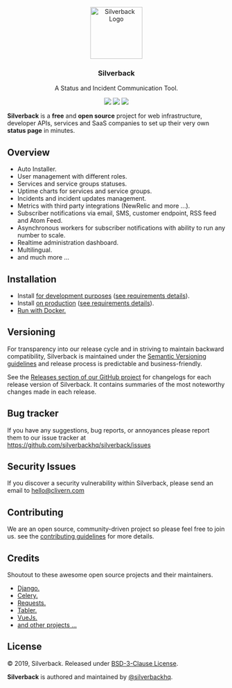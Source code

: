 <p align="center">
    <img alt="Silverback Logo" src="https://silverbackhq.org/logo.png" height="120" />
    <h3 align="center">Silverback</h3>
    <p align="center">A Status and Incident Communication Tool.</p>
    <p align="center">
        <img src="https://travis-ci.org/silverbackhq/Silverback.svg?branch=master">
        <img src="https://img.shields.io/badge/Version-1.0.0-red.svg">
        <img src="https://img.shields.io/badge/LICENSE-BSD%203--Clause%20-orange.svg">
    </p>
</p>

**Silverback** is a **free** and **open source** project for web infrastructure, developer APIs, services and SaaS companies to set up their very own **status page** in minutes.


## Overview

- Auto Installer.
- User management with different roles.
- Services and service groups statuses.
- Uptime charts for services and service groups.
- Incidents and incident updates management.
- Metrics with third party integrations (NewRelic and more ...).
- Subscriber notifications via email, SMS, customer endpoint, RSS feed and Atom Feed.
- Asynchronous workers for subscriber notifications with ability to run any number to scale.
- Realtime administration dashboard.
- Multilingual.
- and much more ...


## Installation

- Install [for development purposes](INSTALLATION_GUIDE.md#development) ([see requirements details](INSTALLATION_GUIDE.md#requirements)).
- Install [on production](INSTALLATION_GUIDE.md#production) ([see requirements details](INSTALLATION_GUIDE.md#requirements)).
- [Run with Docker.](INSTALLATION_GUIDE.md#run-with-docker)


## Versioning

For transparency into our release cycle and in striving to maintain backward compatibility, Silverback is maintained under the [Semantic Versioning guidelines](https://semver.org/) and release process is predictable and business-friendly.

See the [Releases section of our GitHub project](https://github.com/silverbackhq/silverback/releases) for changelogs for each release version of Silverback. It contains summaries of the most noteworthy changes made in each release.


## Bug tracker

If you have any suggestions, bug reports, or annoyances please report them to our issue tracker at https://github.com/silverbackhq/silverback/issues


## Security Issues

If you discover a security vulnerability within Silverback, please send an email to [hello@clivern.com](mailto:hello@clivern.com)


## Contributing

We are an open source, community-driven project so please feel free to join us. see the [contributing guidelines](CONTRIBUTING.md) for more details.


## Credits

Shoutout to these awesome open source projects and their maintainers.
- [Django.](https://www.djangoproject.com/)
- [Celery.](http://www.celeryproject.org/)
- [Requests.](https://github.com/kennethreitz/requests)
- [Tabler.](https://github.com/tabler/tabler)
- [VueJs.](https://vuejs.org/)
- [and other projects ...](requirements.txt)


## License

© 2019, Silverback. Released under [BSD-3-Clause License](https://opensource.org/licenses/BSD-3-Clause).

**Silverback** is authored and maintained by [@silverbackhq](https://github.com/silverbackhq).
